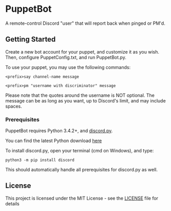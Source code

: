 # PuppetBot

A remote-control Discord "user" that will report back when pinged or PM'd.

## Getting Started

Create a new bot account for your puppet, and customize it as you wish. Then, configure PuppetConfig.txt, and run PuppetBot.py.

To use your puppet, you may use the following commands:

```
<prefix>say channel-name message
```

```
<prefix>pm "username with discriminator" message
```

Please note that the quotes around the username is NOT optional. The message can be as long as you want, up to Discord's limit, and may include spaces.

### Prerequisites

PuppetBot requires Python 3.4.2+, and [discord.py](https://github.com/Rapptz/discord.py).

You can find the latest Python download [here](https://www.python.org/downloads/)

To install discord.py, open your terminal (cmd on Windows), and type:

```
python3 -m pip install discord

```

This should automatically handle all prerequisites for discord.py as well.

## License

This project is licensed under the MIT License - see the [LICENSE](LICENSE) file for details

